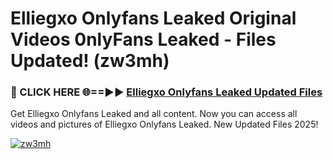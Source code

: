# Elliegxo Onlyfans Leaked Original Videos 0nlyFans Leaked - Files Updated! (zw3mh)

<h3>🔴 CLICK HERE 🌐==►► <a href="https://tinyurl.com/3hn5wdd3" rel="nofollow">Elliegxo Onlyfans Leaked Updated Files</a></h3>

Get Elliegxo Onlyfans Leaked and all content. Now you can access all videos and pictures of Elliegxo Onlyfans Leaked. New Updated Files 2025!

[![zw3mh](https://i.imgur.com/4HnBqBT.gif)](https://tinyurl.com/3hn5wdd3)
